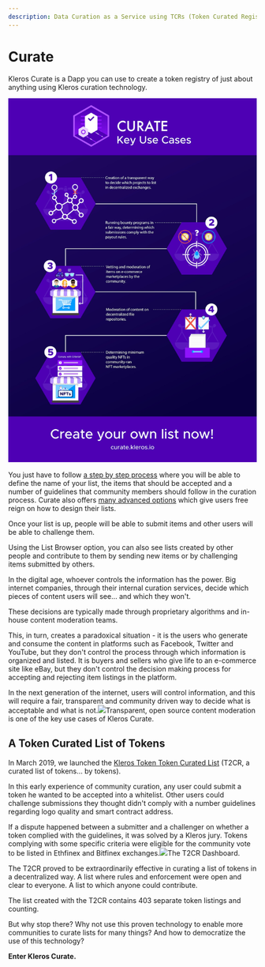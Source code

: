 ```yaml
---
description: Data Curation as a Service using TCRs (Token Curated Registries)
---
```


# Curate

Kleros Curate is a Dapp you can use to create a token registry of just about anything using Kleros curation technology.

![](../../.gitbook/assets/image%20%288%29.png)

You just have to follow [a step by step process](https://blog.kleros.io/kleros-curate-the-explainer/) where you will be able to define the name of your list, the items that should be accepted and a number of guidelines that community members should follow in the curation process. Curate also offers [many advanced options](https://blog.kleros.io/choosing-parameters-in-kleros-curate/) which give users free reign on how to design their lists.

Once your list is up, people will be able to submit items and other users will be able to challenge them.

Using the List Browser option, you can also see lists created by other people and contribute to them by sending new items or by challenging items submitted by others.









In the digital age, whoever controls the information has the power. Big internet companies, through their internal curation services, decide which pieces of content users will see… and which they won't.

These decisions are typically made through proprietary algorithms and in-house content moderation teams.

This, in turn, creates a paradoxical situation - it is the users who generate and consume the content in platforms such as Facebook, Twitter and YouTube, but they don't control the process through which information is organized and listed. It is buyers and sellers who give life to an e-commerce site like eBay, but they don't control the decision making process for accepting and rejecting item listings in the platform.

In the next generation of the internet, users will control information, and this will require a fair, transparent and community driven way to decide what is acceptable and what is not.![](https://blog.kleros.io/content/images/2020/06/FireShot-Capture-1011---jack-en-Twitter_-_Agr_---https___twitter.com_jack_status_1266390510278569984.jpg)Transparent, open source content moderation is one of the key use cases of Kleros Curate.

## A Token Curated List of Tokens <a id="a-token-curated-list-of-tokens"></a>

In March 2019, we launched the [Kleros Token Token Curated List](https://tokens.kleros.io/tokens) \(T2CR, a curated list of tokens… by tokens\).

In this early experience of community curation, any user could submit a token he wanted to be accepted into a whitelist. Other users could challenge submissions they thought didn't comply with a number guidelines regarding logo quality and smart contract address.

If a dispute happened between a submitter and a challenger on whether a token complied with the guidelines, it was solved by a Kleros jury. Tokens complying with some specific criteria were eligible for the community vote to be listed in Ethfinex and Bitfinex exchanges.![](https://blog.kleros.io/content/images/2020/06/image-1.png)The T2CR Dashboard.

The T2CR proved to be extraordinarily effective in curating a list of tokens in a decentralized way. A list where rules and enforcement were open and clear to everyone. A list to which anyone could contribute.

The list created with the T2CR contains 403 separate token listings and counting.

But why stop there? Why not use this proven technology to enable more communities to curate lists for many things? And how to democratize the use of this technology?

**Enter Kleros Curate.**

##  <a id="kleros-curate-token-registry-as-a-service"></a>

